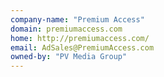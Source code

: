 ```yaml
---
company-name: "Premium Access"
domain: premiumaccess.com
home: http://premiumaccess.com/
email: AdSales@PremiumAccess.com
owned-by: "PV Media Group"
---
```




